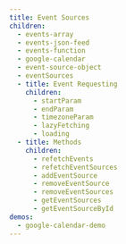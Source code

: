 ```yaml
---
title: Event Sources
children:
  - events-array
  - events-json-feed
  - events-function
  - google-calendar
  - event-source-object
  - eventSources
  - title: Event Requesting
    children:
      - startParam
      - endParam
      - timezoneParam
      - lazyFetching
      - loading
  - title: Methods
    children:
      - refetchEvents
      - refetchEventSources
      - addEventSource
      - removeEventSource
      - removeEventSources
      - getEventSources
      - getEventSourceById
demos:
  - google-calendar-demo
---
```

